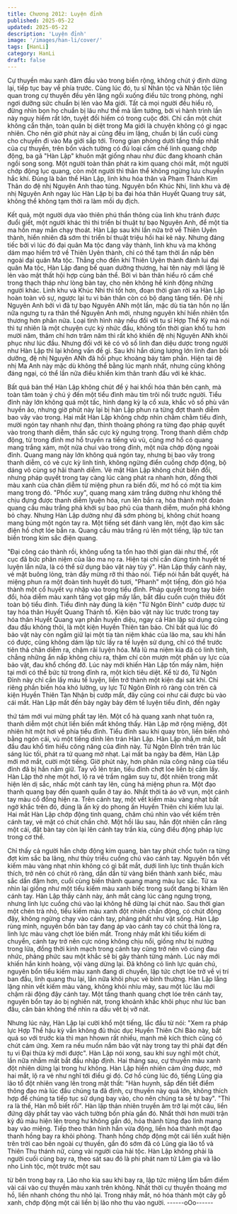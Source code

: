 ```yaml
---
title: Chương 2012: Luyện đỉnh
published: 2025-05-22
updated: 2025-05-22
description: 'Luyện đỉnh'
image: '/images/han-li/cover/'
tags: [HanLi]
category: HanLi
draft: false
---
```


Cự thuyền màu xanh đâm đầu vào trong biển rộng, không chút ý
định dừng lại, tiếp tục bay về phía trước.
Cùng lúc đó, tu sĩ Nhân tộc và Nhân tộc liên quan trong cự thuyền
đều yên lặng ngồi xuống điều tức trong phòng, nghỉ ngơi dưỡng
sức chuẩn bị lẻn vào Ma giới.
Tất cả mọi người đều hiểu rõ, đừng nhìn bọn họ chuẩn bị lâu như
thế mà lầm tưởng, bởi vì hành trình lần này nguy hiểm rất lớn,
tuyệt đối hiếm có trong cuộc đời.
Chỉ cần một chút không cẩn thận, toàn quân bị diệt trong Ma giới
là chuyện không có gì ngạc nhiên.
Cho nên giờ phút này ai cũng đều im lặng, chuẩn bị lần cuối cùng
cho chuyến đi vào Ma giới sắp tới.
Trong gian phòng dưới tầng thấp nhất của cự thuyền, trên bốn
vách tường có đủ loại cấm chế linh quang chớp động, ba gã "Hàn
Lập" khuôn mặt giống nhau như đúc đang khoanh chân ngồi song
song.
Một người toàn thân phát ra kim quang chói mắt, một người chớp
động lục quang, còn một người thì thân thể không ngừng lưu
chuyển hắc khí.
Đúng là bản thể Hàn Lập, linh khu hóa thân và Phạm Thánh Kim
Thân do đệ nhị Nguyên Anh thao túng.
Nguyên bổn Khúc Nhi, linh khu và đệ nhị Nguyên Anh ngay lúc
Hàn Lập bị ba đại hóa thân Huyết Quang truy sát, không thể
không tạm thời ra làm mồi dụ địch.

Kết quả, một người dựa vào thiên phú thần thông của linh khu
tránh được đuổi giết, một người khác thì thi triển bí thuật tự bạo
Nguyên Anh, để một tia ma hồn may mắn chạy thoát.
Hàn Lập sau khi lần nữa trở về Thiên Uyên thành, hiển nhiên đã
sớm thi triển bí thuật triệu hồi hai kẻ này.
Nhưng đáng tiếc bởi vì lúc đó đại quân Ma tộc đang vây thành,
linh khu và ma không dám mạo hiểm trở về Thiên Uyên thành, chỉ
có thể tạm thời ẩn nấp bên ngoài đại quân Ma tộc.
Thẳng cho đến khi Thiên Uyên thành đánh lui đại quân Ma tộc,
Hàn Lập đang bế quan dưỡng thương, hai tên này mới lặng lẽ lẻn
vào mật thất hội hợp cùng bản thể.
Bởi vì bản thân hiểu rõ cấm chế trong thạch tháp như lòng bàn
tay, cho nên không hề kinh động những người khác.
Linh khu và Khúc Nhi thì tốt hơn, đoạn thời gian rời xa Hàn Lập
hoàn toàn vô sự, ngược lại tu vi bản thân còn có bộ dạng tăng
tiến.
Đệ nhị Nguyên Anh bởi vì đã tự bạo Nguyên ANh một lần, mặc dù
tia tàn hồn nọ lần nữa ngưng tụ ra thân thể Nguyên Anh mới,
nhưng nguyên khí hiển nhiên tổn thương hơn phân nửa.
Loại tình hình này nếu đối với tu sĩ Hợp Thể Kỳ mà nói thì tự
nhiên là một chuyện cực kỳ nhức đầu, không tốn thời gian khổ tu
hơn mười năm, thâm chí hơn trăm năm thì rất khó khiến đệ nhị
Nguyên ANh khôi phục như lúc đầu.
Nhưng đối với kẻ có vô số linh đan diệu dược trong người như
Hàn Lập thì lại không vấn đề gì.
Sau khi hắn dùng lượng lớn linh đan bồi dưỡng, đệ nhị Nguyên
ANh đã hồi phục khoảng bảy tám phần.
Hiện tại đệ nhị Ma Anh này mặc dù không thể bằng lúc mạnh
nhất, nhưng cũng không đáng ngại, có thể lần nữa điều khiển kim
thân tranh đấu với kẻ khác.

Bất quá bản thể Hàn Lập không chút để ý hai khối hóa thân bên
cạnh, mà toàn tâm toàn ý chú ý đến một tiểu đình màu tím trôi nổi
trước người.
Tiểu đỉnh này lớn không quá một tấc, hình dạng kỳ lạ cổ xưa,
khắc vô số phù văn huyền ảo, nhưng giờ phút này lại bị hàn Lập
phun ra từng đợt thanh diễm bao vây vào trong.
Hai mắt Hàn Lập không chớp nhìn chằm chằm tiểu đỉnh, mười
ngón tay nhanh như đạn, thỉnh thoảng phóng ra từng đạo pháp
quyết vào trong thanh diễm, thần sắc cực kỳ ngưng trọng.
Trong thanh diễm chớp động, từ trong đỉnh mơ hồ truyền ra tiếng
vù vù, cũng mơ hồ có quang mang trắng xám, một nửa chui vào
trong đỉnh, một nửa chớp động ngoài đỉnh.
Quang mang này lớn không quá ngón tay, nhưng bị bao vây trong
thanh diễm, có vẻ cực kỳ linh tính, không ngừng điển cuồng chớp
động, bộ dáng vô cùng sợ hãi thanh diễm.
Vẻ mặt Hàn Lập không chút biến đổi, nhưng pháp quyết trong tay
càng lúc càng phát ra nhanh hơn, đồng thời màu xanh của chân
diễm từ miệng phun ra biến đổi, mơ hồ có một tia kim mang trong
đó.
"Phốc xuy", quang mang xám trắng dường như không thể chịu
đựng được thanh diễm lyuện hóa, run lên bắn ra, hóa thành một
đoàn quang cầu màu trắng phá khởi sự bao phủ của thanh diễm,
muốn phá không bỏ chạy.
Nhưng Hàn Lập dường như đã sớm phòng bị, không chút hoang
mang búng một ngón tay ra.
Một tiếng sét đánh vang lên, một đạo kim sắc điện hồ chợt lóe
bắn ra.
Quang cầu màu trắng rú lên một tiếng, lập tức tan biến trong kim
sắc điện quang.

"Đại công cáo thành rồi, không uổng ta tổn hao thời gian dài như
thế, rốt cục đã bức phân niệm của lão ma nọ ra. Hiện tại chỉ cần
dùng tinh huyết tế luyện lần nữa, là có thể sử dụng bảo vật này
tùy ý". Hàn Lập thấy cảnh này, vẻ mặt buông lỏng, tràn đầy mừng
rỡ thì thào nói.
Tiếp nói hắn bắt quyết, há miệng phun ra một đoàn tinh huyết đỏ
tươi, "Phanh" một tiếng, đón gió hóa thành một cổ huyết vụ nhập
vào trong tiểu đỉnh.
Pháp quyết trong tay biến đổi, hỏa diễm màu xanh tăng vọt gấp
mấy lần, bắt đầu cuốn cuộn thiêu đốt toàn bộ tiểu đỉnh.
Tiểu đỉnh này đúng là kiện "Tử Ngôn Đỉnh" cướp được từ tay hóa
thân Huyết Quang Thánh tổ.
Kiện bảo vật này lúc trước trong tay hóa thân Huyết Quang vạn
phần huyền diệu, ngay cả Hàn lập sử dụng cũng đau đầu không
thôi, là một kiện Huyền Thiên tàn bảo.
Chỉ bất quá lúc đó bảo vật này còn ngầm giữ lại một tia tàn niệm
khác của lão ma, sau khi hắn có được, cũng không dám lập tức
lấy ra tế luyện sử dụng, chỉ có thể trước tiên thả chân diễm ra,
chậm rãi luyện hóa.
Mà lũ ma niệm kia đã có linh tính, chẳng những ẩn nấp không
chịu ra, thậm chí còn mượn một phần uy lực của bảo vật, đau khổ
chống đỡ.
Lúc này mới khiến Hàn Lập tốn mấy năm, hiện tại mới có thể bức
từ trong đỉnh ra, một kích tiêu diệt.
Kể từ đó, Tử Ngôn Đỉnh này chỉ cần lấy máu tế luyện, liền trở
thành một kiện đại sát khí.
Chỉ riêng phần biến hóa khó lường, uy lực Tử Ngôn Đỉnh rõ ràng
còn trên cả kiện Huyền Thiên Tàn Nhận bị cướp mất, đây cũng
coi như cái được bù vào cái mất.
Hàn Lập mất đến bảy ngày bảy đêm tế luyện tiểu đỉnh, đến ngày

thứ tám mới vui mừng phất tay lên.
Một cổ hà quang xanh nhạt tuôn ra, thanh diễm một chút liền biến
mất không thấy.
Hàn Lập mở rộng miệng, đột nhiên hít một hơi về phía tiểu đỉnh.
Tiểu đỉnh sau khi quay tròn, liền biến nhỏ bằng ngón cái, vù một
tiếng dính lên trán Hàn Lập.
Hàn Lập nhắ,m mắt, bắt đầu đau khổ tìm hiểu công năng của đỉnh
này.
Tử Ngôn ĐỈnh trên trán lúc sáng lúc tối, phát ra tử quang mờ
nhạt.
Lại mất ba ngày ba đêm, Hàn Lập mới mở mắt, cười một tiếng.
Giờ phút này, hơn phân nửa công năng của tiểu đỉnh đã bị hắn
nắm giữ.
Tay vỗ lên trán, tiểu đỉnh chợt lóe liền bị cầm lấy.
Hàn Lập thở nhẹ một hơi, lộ ra vẻ trầm ngâm suy tư, đột nhiên
trong mắt hiện lên dị sắc, nhấc một cánh tay lên, cũng há miệng
phun ra.
Một đạo thanh quang bay đến quanh quẩn ở tay áo.
Nhất thời tà áo vỡ vụn, một cánh tay màu cổ đồng hiện ra.
Trên cánh tay, một vết kiếm màu vàng nhạt bất ngờ khắc trên đó,
đúng là ấn kỳ do phong ấn Huyền Thiên chi kiếm lưu lại.
Hai mắt Hàn Lập chớp động tinh quang, chăm chú nhìn vào vết
kiếm trên cánh tay, vẻ mặt có chút chần chờ.
Một hồi lâu sau, hắn đột nhiên cắn răng một cái, đặt bàn tay còn
lại lên cánh tay trần kia, cũng điều động pháp lực trong cơ thể.

Chỉ thấy cả người hắn chớp động kim quang, bàn tay phút chốc
tuôn ra từng đợt kim sắc ba lãng, như thủy triều cuồng chú vào
cánh tay.
Nguyên bổn vết kiếm màu vàng nhạt nhìn không có gì bắt mắt,
dưới linh lực tinh thuần kích thích, trở nên có chút rõ ràng, dần
dần từ vàng biến thành xanh biếc, màu sắc dần đậm hơn, cuối
cùng biến thành quang mang màu lục sắc.
Từ xa nhìn lại giống như một tiểu kiếm màu xanh biếc trong suốt
đang bị khảm lên cánh tay.
Hàn Lập thấy cảnh này, ánh mắt càng lúc càng ngưng trọng,
nhưng linh lực cuồng chú vào lại không hề dừng lại chút nào.
Sau thời gian một chén trà nhỏ, tiểu kiếm màu xanh đột nhiên
chấn động, có chút động đậy, không ngừng chạy vào cánh tay,
phảng phất như vật sống.
Hàn Lập rùng mình, nguyên bổn bàn tay đang áp vào cánh tay có
chút thả lỏng ra, linh lực màu vàng chợt lóe biến mất.
Trong nháy mắt khi tiểu kiếm di chuyển, cánh tay trở nên cực
nóng không chịu nổi, giống như bị nướng trong lửa, đồng thời
kinh mạch trong cánh tay cũng trở nên vô cùng đau nhức, phảng
phức sau một khắc sẽ bị gãy thành từng mảnh.
Lúc này mới khiến hắn kinh hoàng, vội vàng dừng lại.
Đã không có linh lực quán chú, nguyên bổn tiểu kiếm màu xanh
đang di chuyển, lập tức chợt lóe trở về vị trí ban đầu, linh quang
thu lại, lần nữa khôi phục vẻ bình thường.
Hàn Lập lẳng lặng nhìn vết kiếm màu vàng, không khỏi nhíu mày,
sau một lúc lâu mới chậm rãi động đậy cánh tay.
Một tầng thanh quang chợt lóe trên cánh tay, nguyên bổn tay áo
bị nghiền nát, trong khoảnh khắc khôi phục như lúc ban đầu, căn
bản không thể nhìn ra dấu vết bị vỡ nát.

Nhưng lúc này, Hàn Lập lại cười khổ một tiếng, lắc đầu từ nói:
"Xem ra pháp lực Hợp Thể hậu kỳ vẫn không đủ thúc dục Huyền
Thiên Chi Bảo này, bất quá so với trước kia thì mạn hhown rất
nhiều, mạnh mẽ kích thích cũng có chút cảm ứng. Xem ra nếu
muốn nắm bảo vật này trong tay thì phải đạt đến tu vi Đại thừa kỳ
mới được".
Hàn Lập nói xong, sau khi suy nghĩ một chút, lần nữa nhắm mắt
bắt đầu nhập định.
Hai tháng sau, cự thuyền màu xanh đột nhiên dừng lại trong hư
không.
Hàn Lập hiển nhiên cảm ứng được, mở hai mắt, lộ ra vẻ như nghĩ
tới điều gì đó.
Cơ hồ cùng lúc đó, tiếng Lũng gia lão tổ đột nhiên vang lên trong
mật thất:
"Hàn huynh, sắp đến tiết điểm thông đạo mà lúc đầu chúng ta đã
định, cự thuyền này quá lớn, không thích hợp để chúng ta tiếp tục
sử dụng bay vào, cho nên chúng ta sẽ tự bay".
"Thì ra là thế, Hàn mỗ biết rồi". Hàn lập thản nhiên truyền âm trở
lại một câu, liền đứng dậy phất tay vào vách tường bốn phía gần
đó.
Nhất thời hơn mười trận kỳ đủ màu hiện lên trong hư không gần
đó, hóa thành từng đạo linh mang bay vào miệng.
Tiếp theo thân hình hắn vừa động, liền hóa thành một đạo thanh
hồng bay ra khỏi phòng.
Thanh hồng chớp động một cái liền xuất hiện trên trời cao bên
ngoài cự thuyền, gần đó sớm đã có Lũng gia lão tổ và Thiên Thu
thánh nữ, cùng vài người của hải tộc.
Hàn Lập không phải là người cuối cùng bay ra, theo sát sau đó là
phi phát nam tử Lâm gia và lão nho Linh tộc, một trước một sau

từ bên trong bay ra.
Lão nho kia sau khi bay ra, lập tức miệng lẩm bẩm điểm vài cái
vào cự thuyền màu xanh trên không.
Nhất thời cự thuyền thoáng mơ hồ, liền nhanh chóng thu nhỏ lại.
Trong nháy mắt, nó hóa thành một cây gỗ xanh, chớp động một
cái liền bị lão nho thu vào người.
------oOo------
